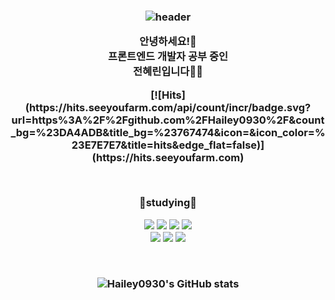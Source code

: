 <h3 align='center'>
    
![header](https://capsule-render.vercel.app/api?type=waving&color=auto&height=300&section=header&text=welcome&fontSize=90&animation=blink&fontAlignY=38&desc=hyerin's%20GitHub%20Profile&descAlignY=51&descAlign=62)

<p align="center">
안녕하세요!👐<br>
프론트엔드 개발자 공부 중인<br>
전혜린입니다🫶🏻<br>
</p>

<p align="center">
[![Hits](https://hits.seeyoufarm.com/api/count/incr/badge.svg?url=https%3A%2F%2Fgithub.com%2FHailey0930%2F&count_bg=%23DA4ADB&title_bg=%23767474&icon=&icon_color=%23E7E7E7&title=hits&edge_flat=false)](https://hits.seeyoufarm.com)
</p>
    
<br>
<p align="center">
    <Strong>📝studying📝</Strong>
</p>

<p align="center" display="inline-block">
    <img src="https://img.shields.io/badge/HTML-E34F26?style=for-the-badge&logo=HTML5&logoColor=white">
    <img src="https://img.shields.io/badge/CSS-1572B6?style=for-the-badge&logo=CSS3&logoColor=white">
    <img src="https://img.shields.io/badge/JavaScript-F7DF1E?style=for-the-badge&logo=JavaScript&logoColor=white"> 
     <img src="https://img.shields.io/badge/TypeScript-3178C6?style=for-the-badge&logo=TypeScript&logoColor=white"> <br>
   <img src="https://img.shields.io/badge/React-61DAFB?style=for-the-badge&logo=React&logoColor=white"> 
    <img src="https://img.shields.io/badge/Next.js-000000?style=for-the-badge&logo=Next.js&logoColor=white">
 <img src="https://img.shields.io/badge/GraphQL-E10098?style=for-the-badge&logo=GrahpQL&logoColor=white">
</p><br>

![Hailey0930's GitHub stats](https://github-readme-stats.vercel.app/api?username=Hailey0930&show_icons=true&theme=tokyonight) 
